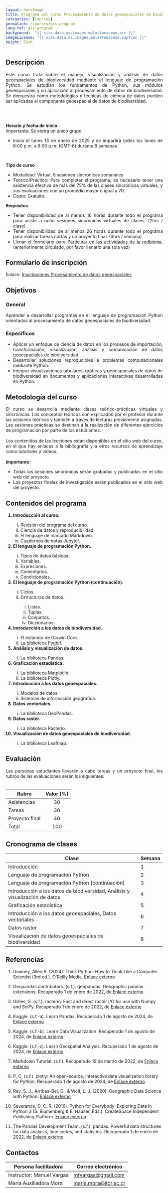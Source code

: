```yaml
---
layout: heroImage
title: Programa del curso Procesamiento de datos geoespaciales de biodiversidad mediante el lenguaje de programación Python
categories: [Courses]
permalink: /courses/gis-program
lang-ref: gis-program
background:  "{{ site.data.es.images.melastomaceae.src }}"
imageLicense: "{{ site.data.es.images.melastomaceae.caption }}"
height: 55vh
---
```


## Descripción
<div style="text-align: justify">
Este curso trata sobre el manejo, visualización y análisis de datos geoespaciales de biodiversidad mediante el lenguaje de programación Python. Se estudian los fundamentos de Python, sus módulos geoespaciales y su aplicación al procesamiento de datos de biodiversidad. Se demuestra como metodologías y técnicas de ciencia de datos pueden ser aplicadas al componente geoespacial de datos de biodiversidad.

<br><br>

<b>Horario y fecha de inicio</b>
<br>
Importante: Se abrirá un único grupo.
<br>
<ul>
    <li>
    Inicia el lunes 13 de enero de 2025 y se impartirá todos los lunes de 6:00 p.m. a 8:00 p.m. (GMT-6) durante 8 semanas.
    </li>
</ul>
<br>

<b>Tipo de curso</b>
<br>
<ul>
    <li>Modalidad:  Virtual, 8 sesiones sincrónicas semanales.</li>
    <li>Teórico/Práctico: Para completar el programa, es necesario tener una asistencia efectiva de más del 75% de las clases sincrónicas virtuales, y sus evaluaciones con un promedio mayor o igual a 70.</li>
    <li>Costo: Gratuito.</li>
</ul>

<b>Requisitos</b>
<ul>
<li>Tener disponibilidad de al menos 16 horas durante todo el programa para asistir a ocho sesiones sincrónicas virtuales de clases. (2hrs / clase)</li>
<li>Tener disponibilidad de al menos 26 horas durante todo el programa para realizar tareas cortas y un proyecto final. (3hrs / semana)</li>
<li>Llenar el formulario para <a href="https://forms.gle/gq98uQN32xz9uBx87">Participar en las actividades de la redbioma.</a> (anteriormente circulado, por favor llenarlo una sola vez)</li>
</ul>

</div>

## Formulario de inscripción
Enlace: [Inscripciones Procesamiento de datos geoespaciales](https://docs.google.com/forms/d/e/1FAIpQLSeb35GlNsgWKTpKUINvkFK-hNwGk1J4aXpGy2oXYcNmMkUeLg/viewform)

## Objetivos

### General
<div style="text-align: justify">
Aprender a desarrollar programas en el lenguaje de programación Python orientados al procesamiento de datos geoespaciales de biodiversidad.
</div>

### Específicos
<div style="text-align: justify">
<ul>
    <li>Aplicar un enfoque de ciencia de datos en los procesos de importación, transformación, visualización, análisis y comunicación de datos geoespaciales de biodiversidad.</li>
    <li>Desarrollar soluciones reproducibles a problemas computacionales mediante Python.</li>
    <li>Integrar visualizaciones tabulares, gráficas y geoespaciales de datos de biodiversidad en documentos y aplicaciones interactivas desarrolladas en Python.</li>
    
</ul>
</div>

## Metodología del curso
<div style="text-align: justify">
El curso se desarrolla mediante clases teórico-prácticas virtuales y sincrónicas. Los conceptos teóricos son explicados por el profesor durante las sesiones teóricas y también a través de lecturas previamente asignadas. Las sesiones prácticas se destinan a la realización de diferentes ejercicios de programación por parte de los estudiantes.   
<br><br>
Los contenidos de las lecciones están disponibles en el sitio web del curso, en el que hay enlaces a la bibliografía y a otros recursos de aprendizaje como tutoriales y videos.
<br><br>
<b>Importante:</b>
<ul>
    <li>Todas las sesiones sincrónicas serán grabadas y publicadas en el sitio web del proyecto.</li>
    <li>Los proyectos finales de investigación serán publicados en el sitio web del proyecto.</li>
</ul>
</div>

## Contenidos del programa
<div style="text-align: justify">
<ol>
    <b><li>Introducción al curso.</li></b>
    <ol type="i">
        <li>Revisión del programa del curso.</li>
        <li>Ciencia de datos y reproducibilidad.</li>
        <li>El lenguaje de marcado Markdown.</li>
        <li>Cuadernos de notas Jupyter.</li>
    </ol>
    <b><li>El lenguaje de programación Python.</li></b>
    <ol type="i">
        <li>Tipos de datos básicos.</li>
        <li>Variables.</li>
        <li>Expresiones.</li>
        <li>Comentarios.</li>
        <li>Condicionales.</li>
    </ol>
    <b><li>El lenguaje de programación Python (continuación).</li></b>
    <ol type="i">
        <li>Ciclos.</li>
        <li>Estructuras de datos.</li>
        <ol type="i">
            <li>Listas.</li>
            <li>Tuplas.</li>
            <li>Conjuntos.</li>
            <li>Diccionarios.</li>
        </ol>
    </ol>
    <b><li>Introducción a los datos de biodiversidad.</li></b>
    <ol type="i">
        <li>El estándar de Darwin Core.</li>
        <li>La biblioteca Pygbif.</li>
    </ol>
    <b><li>Análisis y visualización de datos.</li></b>
    <ol type="i">
        <li>La biblioteca Pandas.</li>
    </ol>
    <b><li>Graficación estadística.</li></b>
    <ol type="i">
        <li>La biblioteca Matplotlib.</li>
        <li>La biblioteca Plotly.</li>
    </ol>
    <b><li>Introducción a los datos geoespaciales.</li></b>
    <ol type="i">
        <li>Modelos de datos.</li>
        <li>Sistemas de información geográfica.</li>
    </ol>
    <b><li> Datos vectoriales. </li></b>
    <ol type="i">
        <li>La biblioteca GeoPandas.</li>
    </ol>
    <b><li>Datos raster.</li></b>
    <ol type="i">
        <li>La biblioteca Rasterio.</li>
    </ol>
    <b><li>Visualización de datos geoespaciales de biodiversidad.</li></b>
    <ol type="i">
        <li>La biblioteca Leafmap.</li>
    </ol>
</ol>
</div>


## Evaluación
<div style="text-align: justify">
Las personas estudiantes llevarán a cabo tareas y un proyecto final, los rubros de las evaluaciones serán los siguientes:
</div>
<br>

| Rubro | Valor (%) |
| ----- | :-------: |
| Asistencias | 30 |
| Tareas | 30 |
| Proyecto final | 40 |
| Total | 100 |

## Cronograma de clases

| Clase      | Semana   |
| -------    | -------- |
| Introducción  | 1 |
| Lenguaje de programación Python | 2 |
| Lenguaje de programación Python (continuación) | 3 |
| Introducción a los datos de biodiversidad, Análisis y visualización de datos | 4 |
| Graficación estadística | 5 |
| Introducción a los datos geoespaciales, Datos vectoriales | 6 |
| Datos raster | 7 |
| Visualización de datos geoespaciales de biodiversidad | 8 |

## Referencias

1. Downey, Allen B. (2024). Think Python: How to Think Like a Computer Scientist (3rd ed.). O’Reilly Media. [Enlace externo](https://greenteapress.com/wp/think-python-3rd-edition)

2. Geopandas contributors. (s.f.). geopandas: Geographic pandas extensions. Recuperado 1 de enero de 2022, de [Enlace externo](http://geopandas.org)

3. Gillies, S. (s.f.). rasterio: Fast and direct raster I/O for use with Numpy and SciPy. Recuperado 1 de enero de 2022, de [Enlace externo](https://github.com/mapbox/rasterio)

4. Kaggle. (s.f.-a). Learn Pandas. Recuperado 1 de agosto de 2024, de [Enlace externo](https://www.kaggle.com/learn/pandas)

5. Kaggle. (s.f.-b). Learn Data Visualization. Recuperado 1 de agosto de 2024, de [Enlace externo](https://www.kaggle.com/learn/data-visualization)

6. Kaggle. (s.f.-c). Learn Geospatial Analysis. Recuperado 1 de agosto de 2024, de [Enlace externo](https://www.kaggle.com/learn/geospatial-analysis)

7. Markdown Tutorial. (s.f.). Recuperado 19 de marzo de 2022, de [Enlace externo](https://www.markdowntutorial.com/)

8. P, C. (s.f.). plotly: An open-source, interactive data visualization library for Python. Recuperado 1 de agosto de 2024, de [Enlace externo](https://plotly.com/python/)

9. Rey, S. J., Arribas-Bel, D., & Wolf, L. J. (2020). Geographic Data Science with Python. [Enlace externo](https://geographicdata.science/book/)

10. Severance, D. C. R. (2016). Python for Everybody: Exploring Data in Python 3 (S. Blumenberg & E. Hauser, Eds.). CreateSpace Independent Publishing Platform. [Enlace externo](https://www.py4e.com/html3/)

11. The Pandas Development Team. (s.f.). pandas: Powerful data structures for data analysis, time series, and statistics. Recuperado 1 de enero de 2022, de [Enlace externo](https://pandas.pydata.org)


## Contactos

| Persona facilitadora | Correo electrónico |
| -------------------- | ------------------ |
| Instructor: Manuel Vargas  | [mfvargas@gmail.com ](mailto:mfvargas@gmail.com ) |
| María Auxiliadora Mora     | [maria.mora@itcr.ac.cr](mailto:maria.mora@itcr.ac.cr) |


